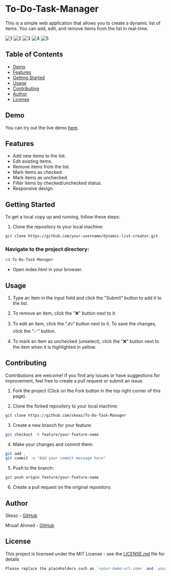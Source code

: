 # To-Do-Task-Manager

This is a simple web application that allows you to create a dynamic list of items. You can add, edit, and remove items from the list in real-time.

![1](<Screenshot (2).png>)
![2](<Screenshot (4).png>)
![3](<Screenshot (1).png>)
![4](<Screenshot (3).png>)
![5](Screenshot5.png)




## Table of Contents

- [Demo](#demo)
- [Features](#features)
- [Getting Started](#getting-started)
- [Usage](#usage)
- [Contributing](#contributing)
- [Author](#author)
- [License](#license)

## Demo

You can try out the live demo [here](http://127.0.0.1:5500/).

## Features

- Add new items to the list.
- Edit existing items.
- Remove items from the list.
- Mark items as checked.
- Mark items as unchecked.
- Filter items by checked/unchecked status.
- Responsive design.


## Getting Started

To get a local copy up and running, follow these steps:


1. Clone the repository to your local machine:

```bash
git clone https://github.com/your-username/dynamic-list-creator.git
```
### Navigate to the project directory:
```bash
cd To-Do-Task-Manager
```
- Open index.html in your browser.
## Usage
1. Type an item in the input field and click the "Submit" button to add it to the list.

1. To remove an item, click the "❌" button next to it.

1. To edit an item, click the "✍" button next to it. To save the changes, click the "✅" button.

1. To mark an item as unchecked (unselect), click the "❌" button next to the item when it is highlighted in yellow.



## Contributing
Contributions are welcome! If you find any issues or have suggestions for improvement, feel free to create a pull request or submit an issue.

1. Fork the project (Click on the Fork button in the top right corner of this page).

2. Clone the forked repository to your local machine:
```bash
git clone https://github.com/skeaz/To-Do-Task-Manager
```

3. Create a new branch for your feature:

```bash
git checkout -b feature/your-feature-name
```
4. Make your changes and commit them:
```bash
git add .
git commit -m "Add your commit message here"
```
5. Push to the branch:
```bash
git push origin feature/your-feature-name
```
6. Create a pull request on the original repository.

## Author
Skeaz - [GitHub](https://github.com/skeaz)

Mnuaf Ahmed - [GitHub](https://github.com/munf23)


## License
This project is licensed under the MIT License - see the [LICENSE.md](LICENSE.md) file for details

``` js
Please replace the placeholders such as `<your-demo-url.com>` and `your-username` with appropriate information for your project. Also, if you have a screenshot of your project, place it in the project directory and update the `screenshot.png` link in the `README.md` file to showcase your project's appearance.
``````